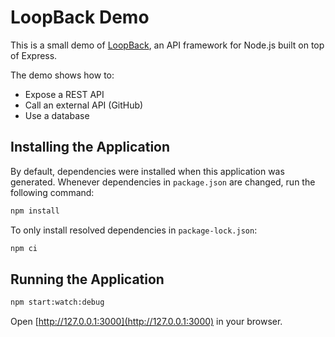 # LoopBack Demo

This is a small demo of [LoopBack](https://loopback.io/), an API framework for Node.js built on top of Express.

The demo shows how to:

* Expose a REST API
* Call an external API (GitHub)
* Use a database

## Installing the Application

By default, dependencies were installed when this application was generated.
Whenever dependencies in `package.json` are changed, run the following command:

```sh
npm install
```

To only install resolved dependencies in `package-lock.json`:

```sh
npm ci
```

## Running the Application

```sh
npm start:watch:debug
```

Open [http://127.0.0.1:3000](http://127.0.0.1:3000) in your browser.
